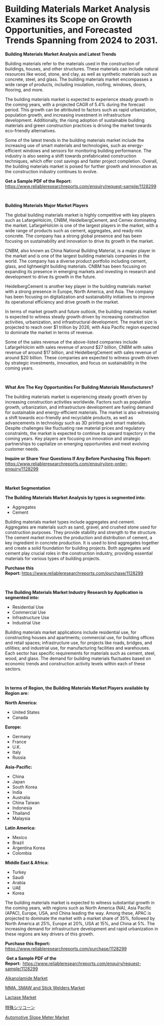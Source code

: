<p><h1>Building Materials Market Analysis Examines its Scope on Growth Opportunities, and Forecasted Trends Spanning from 2024 to 2031.</h1></p><p><strong>Building Materials Market Analysis and Latest Trends</strong></p>
<p><p>Building materials refer to the materials used in the construction of buildings, houses, and other structures. These materials can include natural resources like wood, stone, and clay, as well as synthetic materials such as concrete, steel, and glass. The building materials market encompasses a wide range of products, including insulation, roofing, windows, doors, flooring, and more.</p><p>The building materials market is expected to experience steady growth in the coming years, with a projected CAGR of 5.4% during the forecast period. This growth can be attributed to factors such as rapid urbanization, population growth, and increasing investment in infrastructure development. Additionally, the rising adoption of sustainable building materials and green construction practices is driving the market towards eco-friendly alternatives.</p><p>Some of the latest trends in the building materials market include the increasing use of smart materials and technologies, such as energy-efficient windows and sensors for monitoring building performance. The industry is also seeing a shift towards prefabricated construction techniques, which offer cost savings and faster project completion. Overall, the building materials market is poised for further growth and innovation as the construction industry continues to evolve.</p></p>
<p><strong>Get a Sample PDF of the Report:&nbsp;</strong> <a href="https://www.reliableresearchreports.com/enquiry/request-sample/1128299">https://www.reliableresearchreports.com/enquiry/request-sample/1128299</a></p>
<p>&nbsp;</p>
<p><strong>Building Materials Major Market Players</strong></p>
<p><p>The global building materials market is highly competitive with key players such as LafargeHolcim, CNBM, HeidelbergCement, and Cemex dominating the market. LafargeHolcim is one of the largest players in the market, with a wide range of products such as cement, aggregates, and ready-mix concrete. The company has a strong global presence and has been focusing on sustainability and innovation to drive its growth in the market.</p><p>CNBM, also known as China National Building Material, is a major player in the market and is one of the largest building materials companies in the world. The company has a diverse product portfolio including cement, glass, and lightweight building materials. CNBM has been focusing on expanding its presence in emerging markets and investing in research and development to drive its growth in the future.</p><p>HeidelbergCement is another key player in the building materials market with a strong presence in Europe, North America, and Asia. The company has been focusing on digitalization and sustainability initiatives to improve its operational efficiency and drive growth in the market.</p><p>In terms of market growth and future outlook, the building materials market is expected to witness steady growth driven by increasing construction activities, urbanization, and infrastructural development. The market size is projected to reach over $1 trillion by 2026, with Asia Pacific region expected to dominate the market in terms of revenue.</p><p>Some of the sales revenue of the above-listed companies include LafargeHolcim with sales revenue of around $27 billion, CNBM with sales revenue of around $17 billion, and HeidelbergCement with sales revenue of around $20 billion. These companies are expected to witness growth driven by strategic investments, innovation, and focus on sustainability in the coming years.</p></p>
<p>&nbsp;</p>
<p><strong>What Are The Key Opportunities For Building Materials Manufacturers?</strong></p>
<p><p>The building materials market is experiencing steady growth driven by increasing construction activities worldwide. Factors such as population growth, urbanization, and infrastructure development are fueling demand for sustainable and energy-efficient materials. The market is also witnessing a shift towards eco-friendly and recyclable products, as well as advancements in technology such as 3D printing and smart materials. Despite challenges like fluctuating raw material prices and regulatory constraints, the market is expected to continue its upward trajectory in the coming years. Key players are focusing on innovation and strategic partnerships to capitalize on emerging opportunities and meet evolving customer needs.</p></p>
<p><strong>Inquire or Share Your Questions If Any Before Purchasing This Report:</strong> <a href="https://www.reliableresearchreports.com/enquiry/pre-order-enquiry/1128299">https://www.reliableresearchreports.com/enquiry/pre-order-enquiry/1128299</a></p>
<p>&nbsp;</p>
<p><strong>Market Segmentation</strong></p>
<p><strong>The Building Materials Market Analysis by types is segmented into:</strong></p>
<p><ul><li>Aggregates</li><li>Cement</li></ul></p>
<p><p>Building materials market types include aggregates and cement. Aggregates are materials such as sand, gravel, and crushed stone used for construction purposes. They provide stability and strength to the structure. The cement market involves the production and distribution of cement, a key ingredient in concrete production. It is used to bind aggregates together and create a solid foundation for building projects. Both aggregates and cement play crucial roles in the construction industry, providing essential materials for various types of building projects.</p></p>
<p><strong>Purchase this Report:&nbsp;</strong><a href="https://www.reliableresearchreports.com/purchase/1128299">https://www.reliableresearchreports.com/purchase/1128299</a></p>
<p>&nbsp;</p>
<p><strong>The Building Materials Market Industry Research by Application is segmented into:</strong></p>
<p><ul><li>Residential Use</li><li>Commercial Use</li><li>Infrastructure Use</li><li>Industrial Use</li></ul></p>
<p><p>Building materials market applications include residential use, for constructing houses and apartments; commercial use, for building offices and retail spaces; infrastructure use, for projects like roads, bridges, and utilities; and industrial use, for manufacturing facilities and warehouses. Each sector has specific requirements for materials such as cement, steel, wood, and glass. The demand for building materials fluctuates based on economic trends and construction activity levels within each of these sectors.</p></p>
<p>&nbsp;</p>
<p><strong>In terms of Region, the Building Materials Market Players available by Region are:</strong></p>
<p>
    <p> <strong> North America: </strong>
        <ul>
            <li>United States</li>
            <li>Canada</li>
        </ul>
        </p> 
    <p> <strong> Europe: </strong>
        <ul>
            <li>Germany</li>
            <li>France</li>
            <li>U.K.</li>
            <li>Italy</li>
            <li>Russia</li>
        </ul>
        </p> 
    <p> <strong> Asia-Pacific: </strong>
        <ul>
            <li>China</li>
            <li>Japan</li>
            <li>South Korea</li>
            <li>India</li>
            <li>Australia</li>
            <li>China Taiwan</li>
            <li>Indonesia</li>
            <li>Thailand</li>
            <li>Malaysia</li>
        </ul>
        </p> 
    <p> <strong> Latin America: </strong>
        <ul>
            <li>Mexico</li>
            <li>Brazil</li>
            <li>Argentina Korea</li>
            <li>Colombia</li>
        </ul>
        </p> 
    <p> <strong> Middle East & Africa: </strong>
        <ul>
            <li>Turkey</li>
            <li>Saudi</li>
            <li>Arabia</li>
            <li>UAE</li>
            <li>Korea</li>
        </ul>
    </p>
    </p>
<p><p>The building materials market is expected to witness substantial growth in the coming years, with regions such as North America (NA), Asia Pacific (APAC), Europe, USA, and China leading the way. Among these, APAC is projected to dominate the market with a market share of 35%, followed by North America at 25%, Europe at 20%, USA at 15%, and China at 5%. The increasing demand for infrastructure development and rapid urbanization in these regions are key drivers of this growth.</p></p>
<p><strong>Purchase this Report: </strong><a href="https://www.reliableresearchreports.com/purchase/1128299">https://www.reliableresearchreports.com/purchase/1128299</a></p>
<p>&nbsp;<strong>Get a Sample PDF of the Report:&nbsp;&nbsp;</strong><a href="https://www.reliableresearchreports.com/enquiry/request-sample/1128299">https://www.reliableresearchreports.com/enquiry/request-sample/1128299</a></p>
<p><strong></strong></p>
<p><p><a href="https://github.com/jerrycopelandthomaswsqd8q/Market-Research-Report-List-1/blob/main/alkanolamide-market.md">Alkanolamide Market</a></p><p><a href="https://issuu.com/reportprime-2/docs/mma-smaw-and-stick-welders-market-size-2030.pptx">MMA, SMAW and Stick Welders Market</a></p><p><a href="https://github.com/brenzgnarento/Market-Research-Report-List-1/blob/main/lactase-market.md">Lactase Market</a></p><p><a href="https://github.com/jkjreqjscoxx7/Market-Research-Report-List-1/blob/main/7392839191743.md">特殊シリコーン</a></p><p><a href="https://issuu.com/reportprime-2/docs/automotive-slope-meter-market-size-2030.pptx">Automotive Slope Meter Market</a></p></p>